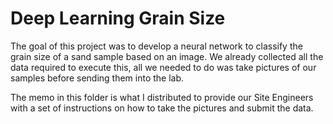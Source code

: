 # Deep Learning Grain Size

The goal of this project was to develop a neural network to classify the grain size of a sand sample based on an image. We already collected all the data required to execute this, all we needed to do was take pictures of our samples before sending them into the lab.

The memo in this folder is what I distributed to provide our Site Engineers with a set of instructions on how to take the pictures and submit the data.


